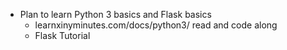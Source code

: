 * Plan to learn Python 3 basics and Flask basics
  - learnxinyminutes.com/docs/python3/ read and code along
  - Flask Tutorial
  